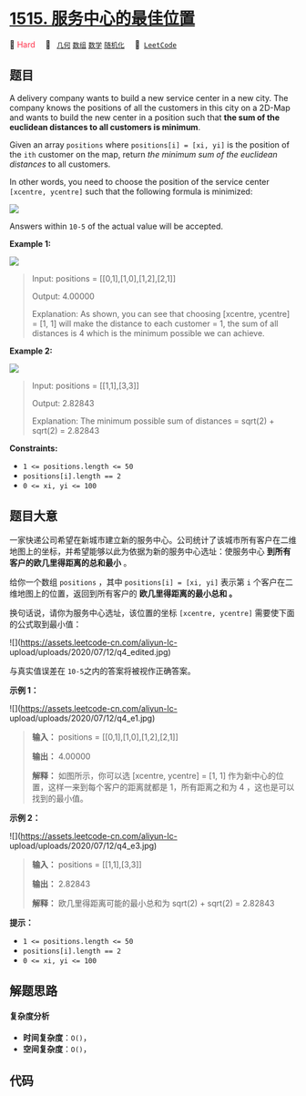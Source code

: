 # [1515. 服务中心的最佳位置](https://leetcode.com/problems/best-position-for-a-service-centre)

🔴 <font color=#ff334b>Hard</font>&emsp; 🔖&ensp; [`几何`](/outline/tag/geometry.md) [`数组`](/outline/tag/array.md) [`数学`](/outline/tag/math.md) [`随机化`](/outline/tag/randomized.md)&emsp; 🔗&ensp;[`LeetCode`](https://leetcode.com/problems/best-position-for-a-service-centre)

## 题目

A delivery company wants to build a new service center in a new city. The
company knows the positions of all the customers in this city on a 2D-Map and
wants to build the new center in a position such that **the sum of the
euclidean distances to all customers is minimum**.

Given an array `positions` where `positions[i] = [xi, yi]` is the position of
the `ith` customer on the map, return _the minimum sum of the euclidean
distances_ to all customers.

In other words, you need to choose the position of the service center
`[xcentre, ycentre]` such that the following formula is minimized:

![](https://assets.leetcode.com/uploads/2020/06/25/q4_edited.jpg)

Answers within `10-5` of the actual value will be accepted.



**Example 1:**

![](https://assets.leetcode.com/uploads/2020/06/25/q4_e1.jpg)

> Input: positions = [[0,1],[1,0],[1,2],[2,1]]
> 
> Output: 4.00000
> 
> Explanation: As shown, you can see that choosing [xcentre, ycentre] = [1, 1] will make the distance to each customer = 1, the sum of all distances is 4 which is the minimum possible we can achieve.

**Example 2:**

![](https://assets.leetcode.com/uploads/2020/06/25/q4_e3.jpg)

> Input: positions = [[1,1],[3,3]]
> 
> Output: 2.82843
> 
> Explanation: The minimum possible sum of distances = sqrt(2) + sqrt(2) = 2.82843

**Constraints:**

  * `1 <= positions.length <= 50`
  * `positions[i].length == 2`
  * `0 <= xi, yi <= 100`


## 题目大意

一家快递公司希望在新城市建立新的服务中心。公司统计了该城市所有客户在二维地图上的坐标，并希望能够以此为依据为新的服务中心选址：使服务中心
**到所有客户的欧几里得距离的总和最小** 。

给你一个数组 `positions` ，其中 `positions[i] = [xi, yi]` 表示第 `i` 个客户在二维地图上的位置，返回到所有客户的
**欧几里得距离的最小总和 。**

换句话说，请你为服务中心选址，该位置的坐标 `[xcentre, ycentre]` 需要使下面的公式取到最小值：

![](https://assets.leetcode-cn.com/aliyun-lc-
upload/uploads/2020/07/12/q4_edited.jpg)

与真实值误差在 `10-5`之内的答案将被视作正确答案。



**示例 1：**

![](https://assets.leetcode-cn.com/aliyun-lc-
upload/uploads/2020/07/12/q4_e1.jpg)

> 
> 
> 
> 
> 
> **输入：** positions = [[0,1],[1,0],[1,2],[2,1]]
> 
> **输出：** 4.00000
> 
> **解释：** 如图所示，你可以选 [xcentre, ycentre] = [1, 1] 作为新中心的位置，这样一来到每个客户的距离就都是 1，所有距离之和为 4 ，这也是可以找到的最小值。
> 
> 

**示例 2：**

![](https://assets.leetcode-cn.com/aliyun-lc-
upload/uploads/2020/07/12/q4_e3.jpg)

> 
> 
> 
> 
> 
> **输入：** positions = [[1,1],[3,3]]
> 
> **输出：** 2.82843
> 
> **解释：** 欧几里得距离可能的最小总和为 sqrt(2) + sqrt(2) = 2.82843
> 
> 



**提示：**

  * `1 <= positions.length <= 50`
  * `positions[i].length == 2`
  * `0 <= xi, yi <= 100`


## 解题思路

#### 复杂度分析

- **时间复杂度**：`O()`，
- **空间复杂度**：`O()`，

## 代码

```javascript

```